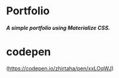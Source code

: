 # Portfolio
##### A simple portfolio using  Materialize CSS.
# codepen   
(https://codepen.io/zhirtaha/pen/xxLOqWJ)

